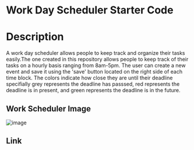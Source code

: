 # Work Day Scheduler Starter Code

# Description
A work day scheduler allows people to keep track and organize their tasks easily.The one created in this repository allows people to keep track of their tasks on a hourly basis ranging from 8am-5pm. The user can create a new event and save it using the 'save' button located on the right side of each time block. The colors indicate how close they are until their deadline specifially grey represents the deadline has passsed, red represents the deadline is in present, and green represents the deadline is in the future.  

## Work Scheduler Image
![image](https://user-images.githubusercontent.com/69539559/134822776-cc5cc3db-3c27-4ac5-a9cd-931f4cf47bb1.png)

## Link

